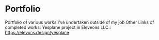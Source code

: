 # Portfolio
Portfolio of various works I've undertaken outside of my job
Other Links of completed works:
Yesplane project in Eleveons LLC.: https://elevons.design/yesplane
